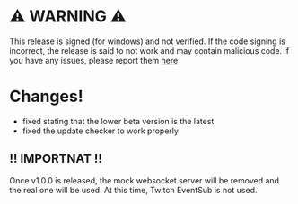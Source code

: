 # ⚠️ WARNING ⚠️
This release is signed (for windows) and not verified. If the code signing is incorrect, the release is said to not work and may contain malicious code. If you have any issues, please report them [here](https://github.com/DarkWolfie-YouTube/twitch-marathon-timer/issues)


# Changes!

- fixed stating that the lower beta version is the latest
- fixed the update checker to work properly




## ‼️ IMPORTNAT !! 

Once v1.0.0 is released, the mock websocket server will be removed and the real one will be used. At this time, Twitch EventSub is not used.

